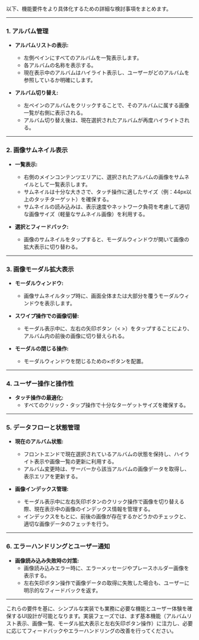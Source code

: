 以下、機能要件をより具体化するための詳細な検討事項をまとめます。

---

### 1. アルバム管理

- **アルバムリストの表示:**  
  - 左側ペインにすべてのアルバムを一覧表示します。  
  - 各アルバムの名称を表示する。  
  - 現在表示中のアルバムはハイライト表示し、ユーザーがどのアルバムを参照しているか明確にします。  

- **アルバム切り替え:**  
  - 左ペインのアルバムをクリックすることで、そのアルバムに属する画像一覧が右側に表示される。  
  - アルバム切り替え後は、現在選択されたアルバムが再度ハイライトされる。
 
---

### 2. 画像サムネイル表示

- **一覧表示:**  
  - 右側のメインコンテンツエリアに、選択されたアルバムの画像をサムネイルとして一覧表示します。  
  - サムネイルは十分な大きさで、タッチ操作に適したサイズ（例：44px以上のタッチターゲット）を確保する。  
  - サムネイルの読み込みは、表示速度やネットワーク負荷を考慮して適切な画像サイズ（軽量なサムネイル画像）を利用する。

- **選択とフィードバック:**  
  - 画像のサムネイルをタップすると、モーダルウィンドウが開いて画像の拡大表示に切り替わる。  

---

### 3. 画像モーダル拡大表示

- **モーダルウィンドウ:**  
  - 画像サムネイルタップ時に、画面全体または大部分を覆うモーダルウィンドウを表示します。  

- **スワイプ操作での画像切替:**  
  - モーダル表示中に、左右の矢印ボタン（< >）をタップすることにより、アルバム内の前後の画像に切り替えられる。  

- **モーダルの閉じる操作:**  
  - モーダルウィンドウを閉じるための×ボタンを配置。  

---

### 4. ユーザー操作と操作性

- **タッチ操作の最適化:**  
  - すべてのクリック・タップ操作で十分なターゲットサイズを確保する。  

---

### 5. データフローと状態管理

- **現在のアルバム状態:**  
  - フロントエンドで現在選択されているアルバムの状態を保持し、ハイライト表示や画像一覧の更新に利用する。  
  - アルバム変更時は、サーバーから該当アルバムの画像データを取得し、表示エリアを更新する。

- **画像インデックス管理:**  
  - モーダル表示中に左右矢印ボタンのクリック操作で画像を切り替える際、現在表示中の画像のインデックス情報を管理する。  
  - インデックスをもとに、前後の画像が存在するかどうかのチェックと、適切な画像データのフェッチを行う。

---

### 6. エラーハンドリングとユーザー通知

- **画像読み込み失敗時の対策:**  
  - 画像読み込みエラー時に、エラーメッセージやプレースホルダー画像を表示する。  
  - 左右矢印ボタン操作で画像データの取得に失敗した場合も、ユーザーに明示的なフィードバックを返す。

---

これらの要件を基に、シンプルな実装でも業務に必要な機能とユーザー体験を確保するUI設計が可能となります。実装フェーズでは、まず基本機能（アルバムリスト表示、画像一覧、モーダル拡大表示と左右矢印ポタン操作）に注力し、必要に応じてフィードバックやエラーハンドリングの改善を行ってください。